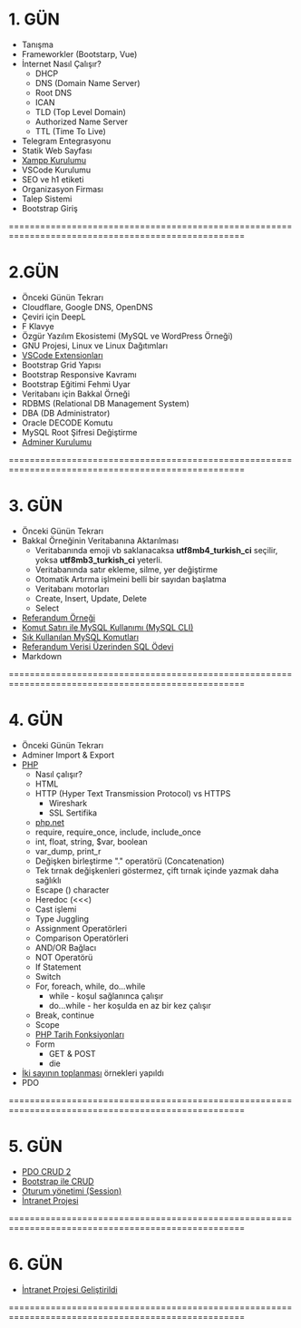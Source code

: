 # 1. GÜN

- Tanışma
- Frameworkler (Bootstarp, Vue)
- İnternet Nasıl Çalışır?
  - DHCP
  - DNS (Domain Name Server)
  - Root DNS
  - ICAN
  - TLD (Top Level Domain)
  - Authorized Name Server
  - TTL (Time To Live)
- Telegram Entegrasyonu
- Statik Web Sayfası
- [Xampp Kurulumu](https://github.com/OsmanKAYI/php_mysql_notlari/blob/main/konular/konu.ilk.yapilacaklar.md#xampp-i%CC%87ndirilmesi-ve-kurulmas%C4%B1)
- VSCode Kurulumu
- SEO ve h1 etiketi
- Organizasyon Firması
- Talep Sistemi
- Bootstrap Giriş

===================================================================================================

# 2.GÜN

- Önceki Günün Tekrarı
- Cloudflare, Google DNS, OpenDNS
- Çeviri için DeepL
- F Klavye
- Özgür Yazılım Ekosistemi (MySQL ve WordPress Örneği)
- GNU Projesi, Linux ve Linux Dağıtımları
- [VSCode Extensionları](https://github.com/OsmanKAYI/php_mysql_notlari/blob/main/konular/konu.vscode.extensions.settings.md)
- Bootstrap Grid Yapısı
- Bootstrap Responsive Kavramı
- Bootstrap Eğitimi Fehmi Uyar
- Veritabanı için Bakkal Örneği
- RDBMS (Relational DB Management System)
- DBA (DB Administrator)
- Oracle DECODE Komutu
- MySQL Root Şifresi Değiştirme
- [Adminer Kurulumu](https://github.com/OsmanKAYI/php_mysql_notlari/blob/main/konular/konu.ilk.yapilacaklar.md#mysql-y%C3%B6netimi-i%C3%A7in-adminer-program%C4%B1-kurulumu)

===================================================================================================

# 3. GÜN

- Önceki Günün Tekrarı
- Bakkal Örneğinin Veritabanına Aktarılması
  - Veritabanında emoji vb saklanacaksa **utf8mb4_turkish_ci** seçilir, yoksa **utf8mb3_turkish_ci** yeterli.
  - Veritabanında satır ekleme, silme, yer değiştirme
  - Otomatik Artırma işlmeini belli bir sayıdan başlatma
  - Veritabanı motorları
  - Create, Insert, Update, Delete
  - Select
- [Referandum Örneği](https://github.com/OsmanKAYI/php_mysql_notlari/blob/main/ornek.veritabanlari/referandum.sql)
- [Komut Satırı ile MySQL Kullanımı (MySQL CLI)](https://github.com/OsmanKAYI/php_mysql_notlari/blob/main/konular/konu.mysql.cli.md)
- [Sık Kullanılan MySQL Komutları](https://github.com/OsmanKAYI/php_mysql_notlari/blob/main/konular/konu.mysql.ozet.md)
- [Referandum Verisi Üzerinden SQL Ödevi](https://github.com/OsmanKAYI/php_mysql_notlari/blob/main/konular/konu.sql.odev.md)
- Markdown

===================================================================================================

# 4. GÜN

- Önceki Günün Tekrarı
- Adminer Import & Export
- [PHP](https://www.phptutorial.net/php-tutorial/what-is-php/)
  - Nasıl çalışır?
  - HTML
  - HTTP (Hyper Text Transmission Protocol) vs HTTPS
    - Wireshark
    - SSL Sertifika
  - [php.net](https://www.php.net)
  - require, require_once, include, include_once
  - int, float, string, $var, boolean
  - var_dump, print_r
  - Değişken birleştirme "." operatörü (Concatenation)
  - Tek tırnak değişkenleri göstermez, çift tırnak içinde yazmak daha sağlıklı
  - Escape (\) character
  - Heredoc (<<<)
  - Cast işlemi
  - Type Juggling
  - Assignment Operatörleri
  - Comparison Operatörleri
  - AND/OR Bağlacı
  - NOT Operatörü
  - If Statement
  - Switch
  - For, foreach, while, do...while
    - while - koşul sağlanınca çalışır
    - do...while - her koşulda en az bir kez çalışır
  - Break, continue
  - Scope
  - [PHP Tarih Fonksiyonları](https://github.com/OsmanKAYI/php_mysql_notlari/blob/main/konular/konu.date.md)
  - Form
    - GET & POST
    - die
- [İki sayının toplanması](https://github.com/OsmanKAYI/php_mysql_notlari/tree/main/ornekler/toplama) örnekleri yapıldı
- PDO

===================================================================================================

# 5. GÜN

- [PDO CRUD 2](https://github.com/OsmanKAYI/php_mysql_notlari/blob/main/ornekler/PDO_2)
- [Bootstrap ile CRUD](https://github.com/OsmanKAYI/php_mysql_notlari/blob/main/ornekler/bootstrap-php-mysql-crud)
- [Oturum yönetimi (Session)](https://github.com/OsmanKAYI/php_mysql_notlari/blob/main/konular/konu.session.md)
- [İntranet Projesi](https://github.com/OsmanKAYI/php_mysql_notlari/tree/main/ornekler/intranet_projesi)

===================================================================================================

# 6. GÜN

- [İntranet Projesi Geliştirildi](https://github.com/OsmanKAYI/php_mysql_notlari/tree/main/ornekler/intranet_projesi)

===================================================================================================
